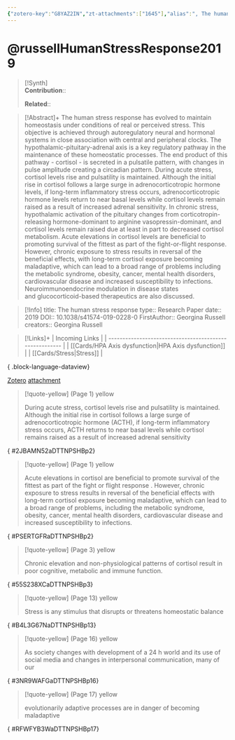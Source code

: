 ```yaml
---
{"zotero-key":"G8YAZ2IN","zt-attachments":["1645"],"alias":", The human stress response","keywords":["Humans","✅","Circadian Rhythm","Hormone Replacement Therapy","Hypothalamo-Hypophyseal System","Pituitary-Adrenal System","Stress","Physiological","Stress","Psychological"],"FirstAuthor":"[[ Georgina Russell]]","tags":["source/researchpaper"],"dg-publish":true,"permalink":"/sources/russell-human-stress-response2019/","dgPassFrontmatter":true}
---
```


# @russellHumanStressResponse2019

>[!Synth]  
>**Contribution**::  
>  
>**Related**:: 
>  

> [!Abstract]+
> The human stress response has evolved to maintain homeostasis under conditions of real or perceived stress. This objective is achieved through autoregulatory neural and hormonal systems in close association with central and peripheral clocks. The hypothalamic-pituitary-adrenal axis is a key regulatory pathway in the maintenance of these homeostatic processes. The end product of this pathway - cortisol - is secreted in a pulsatile pattern, with changes in pulse amplitude creating a circadian pattern. During acute stress, cortisol levels rise and pulsatility is maintained. Although the initial rise in cortisol follows a large surge in adrenocorticotropic hormone levels, if long-term inflammatory stress occurs, adrenocorticotropic hormone levels return to near basal levels while cortisol levels remain raised as a result of increased adrenal sensitivity. In chronic stress, hypothalamic activation of the pituitary changes from corticotropin-releasing hormone-dominant to arginine vasopressin-dominant, and cortisol levels remain raised due at least in part to decreased cortisol metabolism. Acute elevations in cortisol levels are beneficial to promoting survival of the fittest as part of the fight-or-flight response. However, chronic exposure to stress results in reversal of the beneficial effects, with long-term cortisol exposure becoming maladaptive, which can lead to a broad range of problems including the metabolic syndrome, obesity, cancer, mental health disorders, cardiovascular disease and increased susceptibility to infections. Neuroimmunoendocrine modulation in disease states and glucocorticoid-based therapeutics are also discussed.

> [!Info]
> title: The human stress response
> type:: Research Paper 
> date:: 2019
> DOI:: 10.1038/s41574-019-0228-0
> FirstAuthor:: Georgina Russell
> creators:: Georgina Russell

> [!Links]+
>  | Incoming Links                                          |
> | ------------------------------------------------------- |
> | [[Cards/HPA Axis dysfunction\|HPA Axis dysfunction]] |
> | [[Cards/Stress\|Stress]]                             |
> 
{ .block-language-dataview}


[Zotero](zotero://select/library/items/G8YAZ2IN) [attachment](file:///Users/nathanmaxwell/Zotero/storage/DTTNPSHB/russell2019-HumanStressResponse.pdf)

> [!quote-yellow] (Page 1) yellow
> 
> During acute stress, cortisol levels rise and pulsatility is maintained. Although the initial rise in cortisol follows a large surge of adrenocorticotropic hormone (ACTH), if long-term inflammatory stress occurs, ACTH returns to near basal levels while cortisol remains raised as a result of increased adrenal sensitivity
>
{ #2JBAMN52aDTTNPSHBp2}


> [!quote-yellow] (Page 1) yellow
> 
> Acute elevations in cortisol are beneficial to promote survival of the fittest as part of the fight or flight response . However, chronic exposure to stress results in reversal of the beneficial effects with long-term cortisol exposure becoming maladaptive, which can lead to a broad range of problems, including the metabolic syndrome, obesity, cancer, mental health disorders, cardiovascular disease and increased susceptibility to infections.
>
{ #PSERTGFRaDTTNPSHBp2}


> [!quote-yellow] (Page 3) yellow
> 
> Chronic elevation and non-physiological patterns of cortisol result in poor cognitive, metabolic and immune function.
>
{ #55S238XCaDTTNPSHBp3}


> [!quote-yellow] (Page 13) yellow
> 
> Stress is any stimulus that disrupts or threatens homeostatic balance
>
{ #B4L3G67NaDTTNPSHBp13}


> [!quote-yellow] (Page 16) yellow
> 
> As society changes with development of a 24 h world and its use of social media and changes in interpersonal communication, many of our
>
{ #3NR9WAFGaDTTNPSHBp16}


> [!quote-yellow] (Page 17) yellow
> 
> evolutionarily adaptive processes are in danger of becoming maladaptive
>
{ #RFWFYB3WaDTTNPSHBp17}

